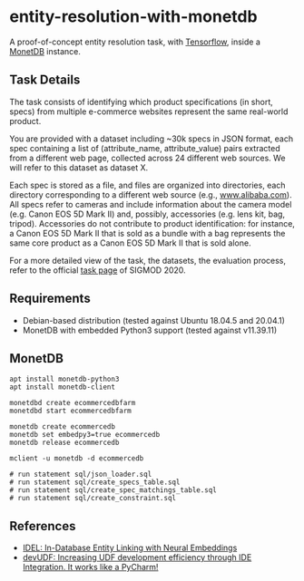 # entity-resolution-with-monetdb
A proof-of-concept entity resolution task, with [Tensorflow](https://github.com/tensorflow/tensorflow), inside a [MonetDB](https://www.monetdb.org/Home) instance.

## Task Details

The task consists of identifying which product specifications (in short, specs) from multiple e-commerce websites represent the same real-world product.

You are provided with a dataset including ~30k specs in JSON format, each spec containing a list of (attribute_name, attribute_value) pairs extracted from a different web page, collected across 24 different web sources. We will refer to this dataset as dataset X.

Each spec is stored as a file, and files are organized into directories, each directory corresponding to a different web source (e.g., www.alibaba.com).
All specs refer to cameras and include information about the camera model (e.g. Canon EOS 5D Mark II) and, possibly, accessories (e.g. lens kit, bag, tripod). Accessories do not contribute to product identification: for instance, a Canon EOS 5D Mark II that is sold as a bundle with a bag represents the same core product as a Canon EOS 5D Mark II that is sold alone.

For a more detailed view of the task, the datasets, the evaluation process, refer to the official [task page](http://www.inf.uniroma3.it/db/sigmod2020contest/task.html) of SIGMOD 2020.

## Requirements

- Debian-based distribution (tested against Ubuntu 18.04.5 and 20.04.1)
- MonetDB with embedded Python3 support (tested against v11.39.11)

## MonetDB

```shell
apt install monetdb-python3
apt install monetdb-client

monetdbd create ecommercedbfarm
monetdbd start ecommercedbfarm

monetdb create ecommercedb
monetdb set embedpy3=true ecommercedb
monetdb release ecommercedb

mclient -u monetdb -d ecommercedb

# run statement sql/json_loader.sql
# run statement sql/create_specs_table.sql
# run statement sql/create_spec_matchings_table.sql
# run statement sql/create_constraint.sql
```

## References

- [IDEL: In-Database Entity Linking with Neural Embeddings](https://arxiv.org/abs/1803.04884)
- [devUDF: Increasing UDF development efficiency through IDE
Integration. It works like a PyCharm!](https://openproceedings.org/2019/conf/edbt/EDBT19_paper_242.pdf)
